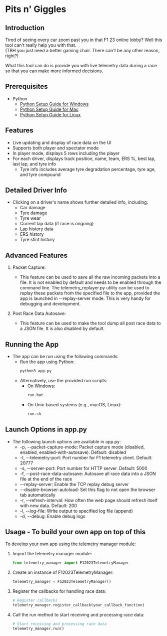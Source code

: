 # Pits n' Giggles

## Introduction
Tired of seeing every car zoom past you in that F1 23 online lobby? Well this tool can't really help you with that.<br>
(TBH you just need a better gaming chair. There can't be any other reason, right?)

What this tool can do is provide you with live telemetry data during a race so that you can make more informed decisions.

## Prerequisites
- Python
  - [Python Setup Guide for Windows](https://www.python.org/downloads/windows/)
  - [Python Setup Guide for Mac](https://www.python.org/downloads/mac-osx/)
  - [Python Setup Guide for Linux](https://www.python.org/downloads/source/)

## Features
- Live updating and display of race data on the UI
- Supports both player and spectator mode
- In player mode, displays 5 rows including the player
- For each driver, displays track position, name, team, ERS %, best lap, last lap, and tyre info
  - Tyre info includes average tyre degradation percentage, tyre age, and tyre compound

## Detailed Driver Info
- Clicking on a driver's name shows further detailed info, including:
  - Car damage
  - Tyre damage
  - Tyre wear
  - Current lap data (if race is ongoing)
  - Lap history data
  - ERS history
  - Tyre stint history

## Advanced Features
1. Packet Capture:
   - This feature can be used to save all the raw incoming packets into a file. It is not enabled by default and needs to be enabled through the command line. The telemetry_replayer.py utility can be used to replay these packets from the specified file to the app, provided the app is launched in --replay-server mode. This is very handy for debugging and development.

2. Post Race Data Autosave:
   - This feature can be used to make the tool dump all post race data to a JSON file. It is also disabled by default.

## Running the App
- The app can be run using the following commands:
  - Run the app using Python:
    ```bash
    python3 app.py
    ```
  - Alternatively, use the provided run scripts:
    - On Windows:
      ```bash
      run.bat
      ```
    - On Unix-based systems (e.g., macOS, Linux):
      ```bash
      run.sh
      ```

## Launch Options in app.py
- The following launch options are available in app.py:
  - -p, --packet-capture-mode: Packet capture mode (disabled, enabled, enabled-with-autosave). Default: disabled
  - -t, --telemetry-port: Port number for F1 telemetry client. Default: 20777
  - -s, --server-port: Port number for HTTP server. Default: 5000
  - -f, --post-race-data-autosave: Autosave all race data into a JSON file at the end of the race
  - --replay-server: Enable the TCP replay debug server
  - --disable-browser-autoload: Set this flag to not open the browser tab automatically
  - -r, --refresh-interval: How often the web page should refresh itself with new data. Default: 200
  - -l, --log-file: Write output to specified log file (append)
  - -d, --debug: Enable debug logs

## Usage - To build your own app on top of this
To develop your own app using the telemetry manager module:
1. Import the telemetry manager module:
    ```python
    from telemetry_manager import F12023TelemetryManager
    ```
2. Create an instance of F12023TelemetryManager:
    ```python
    telemetry_manager = F12023TelemetryManager()
    ```
3. Register the callbacks for handling race data:
    ```python
    # Register callbacks
    telemetry_manager.register_callback(your_callback_function)
    ```
4. Call the run method to start receiving and processing race data:
    ```python
    # Start receiving and processing race data
    telemetry_manager.run()
    ```